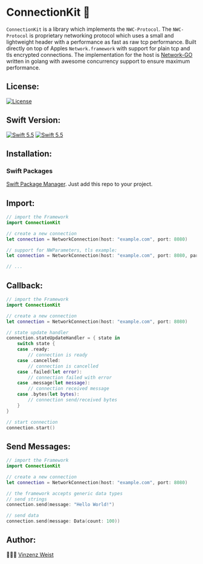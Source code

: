 # ConnectionKit 🔀

`ConnectionKit` is a library which implements the `NWC-Protocol`. The `NWC-Protocol` is proprietary networking protocol which uses a small and lightweight header with a performance as fast as raw tcp performance. Built directly on top of Apples `Network.framework` with support for plain tcp and tls encrypted connections. The implementation for the host is [Network-GO](https://github.com/Vinz1911/network-go) written in golang with awesome concurrency support to ensure maximum performance.

## License:
[![License](https://img.shields.io/badge/license-GPLv3-blue.svg?longCache=true&style=flat)](https://github.com/Vinz1911/ConnectionKit/blob/main/LICENSE)

## Swift Version:
[![Swift 5.5](https://img.shields.io/badge/Swift-5.5-orange.svg?logo=swift&style=flat)](https://swift.org) [![Swift 5.5](https://img.shields.io/badge/SPM-Support-orange.svg?logo=swift&style=flat)](https://swift.org)

## Installation:
### Swift Packages
[Swift Package Manager](https://developer.apple.com/documentation/swift_packages). Just add this repo to your project.

## Import:
```swift
// import the Framework
import ConnectionKit

// create a new connection
let connection = NetworkConnection(host: "example.com", port: 8080)

// support for NWParameters, tls example:
let connection = NetworkConnection(host: "example.com", port: 8080, parameters: .tls)

// ...
```

## Callback:
```swift
// import the Framework
import ConnectionKit

// create a new connection
let connection = NetworkConnection(host: "example.com", port: 8080)

// state update handler
connection.stateUpdateHandler = { state in
    switch state {
    case .ready:
        // connection is ready
    case .cancelled:
        // connection is cancelled
    case .failed(let error):
        // connection failed with error
    case .message(let message):
        // connection received message
    case .bytes(let bytes):
        // connection send/received bytes
    }
}

// start connection
connection.start()
```

## Send Messages:
```swift
// import the Framework
import ConnectionKit

// create a new connection
let connection = NetworkConnection(host: "example.com", port: 8080)

// the framework accepts generic data types
// send strings
connection.send(message: "Hello World!")

// send data
connection.send(message: Data(count: 100))
```

## Author:
👨🏼‍💻 [Vinzenz Weist](https://github.com/Vinz1911)
